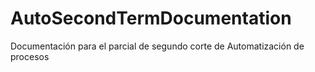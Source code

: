 # AutoSecondTermDocumentation
Documentación para el parcial de segundo corte de Automatización de procesos
